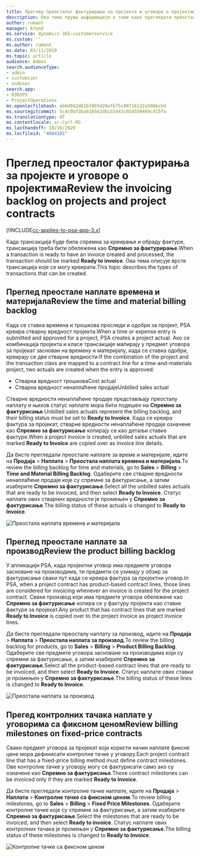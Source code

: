 ```yaml
---
title: Преглед преосталог фактурирања за пројекте и уговоре о пројектима
description: Ова тема пружа информације о томе како прегледати преостало време, трошкове и производе и како их означити као спремне за фактурирање.
author: rumant
manager: kfend
ms.service: dynamics-365-customerservice
ms.custom: ''
ms.author: rumant
ms.date: 03/11/2019
ms.topic: article
audience: Admin
search.audienceType:
- admin
- customizer
- enduser
search.app:
- D365PS
- ProjectOperations
ms.openlocfilehash: eb6d942d61bf8b5d20afb75c88716132a596bcbd
ms.sourcegitcommit: 5c4c9bf3ba018562d6cb3443c01d550489c415fa
ms.translationtype: HT
ms.contentlocale: sr-Cyrl-RS
ms.lasthandoff: 10/16/2020
ms.locfileid: "4084181"
---
```

# <a name="review-the-invoicing-backlog-on-projects-and-project-contracts"></a><span data-ttu-id="2ccf3-103">Преглед преосталог фактурирања за пројекте и уговоре о пројектима</span><span class="sxs-lookup"><span data-stu-id="2ccf3-103">Review the invoicing backlog on projects and project contracts</span></span>

[!INCLUDE[cc-applies-to-psa-app-3.x](../includes/cc-applies-to-psa-app-3x.md)]

<span data-ttu-id="2ccf3-104">Када трансакција буде била спремна за креирање и обраду фактуре, трансакција треба бити обележена као **Спремно за фактурирање**.</span><span class="sxs-lookup"><span data-stu-id="2ccf3-104">When a transaction is ready to have an invoice created and processed, the transaction should be marked **Ready to invoice**.</span></span> <span data-ttu-id="2ccf3-105">Ова тема описује врсте трансакција које се могу креирати.</span><span class="sxs-lookup"><span data-stu-id="2ccf3-105">This topic describes the types of transactions that can be created.</span></span>

## <a name="review-the-time-and-material-billing-backlog"></a><span data-ttu-id="2ccf3-106">Преглед преостале наплате времена и материјала</span><span class="sxs-lookup"><span data-stu-id="2ccf3-106">Review the time and material billing backlog</span></span>

<span data-ttu-id="2ccf3-107">Када се ставка времена и трошкова проследи и одобри за пројект, PSA креира стварну вредност пројекта.</span><span class="sxs-lookup"><span data-stu-id="2ccf3-107">When a time or expense entry is submitted and approved for a project, PSA creates a project actual.</span></span> <span data-ttu-id="2ccf3-108">Ако се комбинација пројекта и класе трансакције мапирају у предмет уговора за пројекат заснован на времену и материјалу, када се ставка одобри, креирају се две стварне вредности:</span><span class="sxs-lookup"><span data-stu-id="2ccf3-108">If the combination of the project and the transaction class are mapped to a contract line for a time-and-materials project, two actuals are created when the entry is approved:</span></span>

- <span data-ttu-id="2ccf3-109">Стварна вредност трошкова</span><span class="sxs-lookup"><span data-stu-id="2ccf3-109">Cost actual</span></span> 
- <span data-ttu-id="2ccf3-110">Стварна вредност ненаплаћене продаје</span><span class="sxs-lookup"><span data-stu-id="2ccf3-110">Unbilled sales actual</span></span>

<span data-ttu-id="2ccf3-111">Стварне вредности ненаплаћене продаје представљају преосталу наплату и њихов статус наплате мора бити подешен на **Спремно за фактурисање**.</span><span class="sxs-lookup"><span data-stu-id="2ccf3-111">Unbilled sales actuals represent the billing backlog, and their billing status must be set to **Ready to Invoice**.</span></span> <span data-ttu-id="2ccf3-112">Када се креира фактура за пројекат, стварне вредности ненаплаћене продаје означене као **Спремно за фактурисање** копирају се као детаљи ставке фактуре.</span><span class="sxs-lookup"><span data-stu-id="2ccf3-112">When a project invoice is created, unbilled sales actuals that are marked **Ready to Invoice** are copied over as invoice line details.</span></span>

<span data-ttu-id="2ccf3-113">Да бисте прегледали преостале наплате за време и материјале, идите на **Продаја** \> **Наплата** \> **Преостала наплата времена и материјала**.</span><span class="sxs-lookup"><span data-stu-id="2ccf3-113">To review the billing backlog for time and materials, go to **Sales** \> **Billing** \> **Time and Material Billing Backlog**.</span></span> <span data-ttu-id="2ccf3-114">Одаберите све стварне вредности ненаплаћене продаје које су спремне за фактурисање, а затим изаберите **Спремно за фактурисање**.</span><span class="sxs-lookup"><span data-stu-id="2ccf3-114">Select all the unbilled sales actuals that are ready to be invoiced, and then select **Ready to Invoice**.</span></span> <span data-ttu-id="2ccf3-115">Статус наплате ових стварних вредности је промењен у **Спремно за фактурисање**.</span><span class="sxs-lookup"><span data-stu-id="2ccf3-115">The billing status of these actuals is changed to **Ready to Invoice**.</span></span>

![Преостала наплата времена и материјала](media/TMBacklog.png)

## <a name="review-the-product-billing-backlog"></a><span data-ttu-id="2ccf3-117">Преглед преостале наплате за производ</span><span class="sxs-lookup"><span data-stu-id="2ccf3-117">Review the product billing backlog</span></span>

<span data-ttu-id="2ccf3-118">У апликацији PSA, када пројектни уговор има предмете уговора засноване на производима, ти предмети се узимају у обзир за фактурисање сваки пут када се креира фактура за пројектни уговор.</span><span class="sxs-lookup"><span data-stu-id="2ccf3-118">In PSA, when a project contract has product-based contract lines, those lines are considered for invoicing whenever an invoice is created for the project contract.</span></span> <span data-ttu-id="2ccf3-119">Сваки производ који има предмете уговора обележене као **Спремно за фактурисање** копира се у фактуру пројекта као ставке фактуре за пројекат.</span><span class="sxs-lookup"><span data-stu-id="2ccf3-119">Any product that has contract lines that are marked **Ready to Invoice** is copied over to the project invoice as project invoice lines.</span></span>

<span data-ttu-id="2ccf3-120">Да бисте прегледали преосталу наплату за производ, идите на **Продаја** \> **Наплата** \> **Преостала наплата за производ**.</span><span class="sxs-lookup"><span data-stu-id="2ccf3-120">To review the billing backlog for products, go to **Sales** \> **Billing** \> **Product Billing Backlog**.</span></span> <span data-ttu-id="2ccf3-121">Одаберите све предмете уговора засноване на производима који су спремни за фактурисање, а затим изаберите **Спремно за фактурисање**.</span><span class="sxs-lookup"><span data-stu-id="2ccf3-121">Select all the product-based contract lines that are ready to be invoiced, and then select **Ready to Invoice**.</span></span> <span data-ttu-id="2ccf3-122">Статус наплате ових ставки је промењен у **Спремно за фактурисање**.</span><span class="sxs-lookup"><span data-stu-id="2ccf3-122">The billing status of these lines is changed to **Ready to Invoice**.</span></span>

![Преостала наплата за производ](media/ProductBacklog.png)

## <a name="review-billing-milestones-on-fixed-price-contracts"></a><span data-ttu-id="2ccf3-124">Прегед контролних тачака наплате у уговорима са фиксном ценом</span><span class="sxs-lookup"><span data-stu-id="2ccf3-124">Review billing milestones on fixed-price contracts</span></span>

<span data-ttu-id="2ccf3-125">Сваки предмет уговора за пројекат који користи начин наплате фиксне цене мора дефинисати контролне тачке у уговору.</span><span class="sxs-lookup"><span data-stu-id="2ccf3-125">Each project contract line that has a fixed-price billing method must define contract milestones.</span></span> <span data-ttu-id="2ccf3-126">Ове контролне тачке у уговору могу се фактурисати само ако су означене као **Спремно за фактурисање**.</span><span class="sxs-lookup"><span data-stu-id="2ccf3-126">These contract milestones can be invoiced only if they are marked **Ready to Invoice**.</span></span> 

<span data-ttu-id="2ccf3-127">Да бисте прегледали контролне тачке наплате, идите на **Продаја** \> **Наплата** \> **Контролне тачке са фиксном ценом**.</span><span class="sxs-lookup"><span data-stu-id="2ccf3-127">To review billing milestones, go to **Sales** \> **Billing** \> **Fixed Price Milestones**.</span></span> <span data-ttu-id="2ccf3-128">Одаберите контролне тачке које су спремне за фактурисање, а затим изаберите **Спремно за фактурисање**.</span><span class="sxs-lookup"><span data-stu-id="2ccf3-128">Select the milestones that are ready to be invoiced, and then select **Ready to invoice**.</span></span> <span data-ttu-id="2ccf3-129">Статус наплате ових контролних тачака је промењен у **Спремно за фактурисање**.</span><span class="sxs-lookup"><span data-stu-id="2ccf3-129">The billing status of these milestones is changed to **Ready to Invoice**.</span></span>

![Контролне тачке са фиксном ценом](media/FPBacklog.png)
